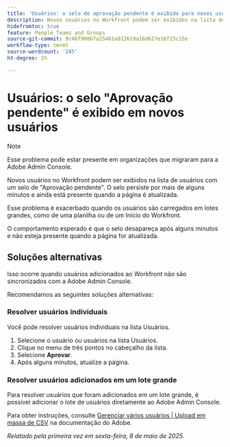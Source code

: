 ```yaml
---
title: 'Usuários: o selo de aprovação pendente é exibido para novos usuários'
description: Novos usuários no Workfront podem ser exibidos na lista de usuários com um selo de aprovação pendente. O selo persiste por mais de alguns minutos e ainda está presente quando a página é atualizada.
hidefromtoc: true
feature: People Teams and Groups
source-git-commit: 9c46f9006fa25481a012619a16d627e16f23c15e
workflow-type: tm+mt
source-wordcount: '245'
ht-degree: 1%

---
```



# Usuários: o selo &quot;Aprovação pendente&quot; é exibido em novos usuários

>[!NOTE]
>
>Esse problema pode estar presente em organizações que migraram para a Adobe Admin Console.

Novos usuários no Workfront podem ser exibidos na lista de usuários com um selo de &quot;Aprovação pendente&quot;. O selo persiste por mais de alguns minutos e ainda está presente quando a página é atualizada.

Esse problema é exacerbado quando os usuários são carregados em lotes grandes, como de uma planilha ou de um Início do Workfront.

O comportamento esperado é que o selo desapareça após alguns minutos e não esteja presente quando a página for atualizada.

## Soluções alternativas

Isso ocorre quando usuários adicionados ao Workfront não são sincronizados com a Adobe Admin Console.

Recomendamos as seguintes soluções alternativas:

### Resolver usuários individuais

Você pode resolver usuários individuais na lista Usuários.

1. Selecione o usuário ou usuários na lista Usuários.
1. Clique no menu de três pontos no cabeçalho da lista.
1. Selecione **Aprovar**.
1. Após alguns minutos, atualize a página.

### Resolver usuários adicionados em um lote grande

Para resolver usuários que foram adicionados em um lote grande, é possível adicionar o lote de usuários diretamente ao Adobe Admin Console.

Para obter instruções, consulte [Gerenciar vários usuários | Upload em massa de CSV](https://helpx.adobe.com/enterprise/using/bulk-upload-users.html) na documentação do Adobe.


_Relatado pela primeira vez em sexta-feira, 8 de maio de 2025._

